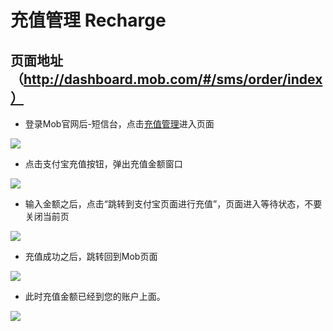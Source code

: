 # 充值管理 Recharge
## 页面地址（http://dashboard.mob.com/#/sms/order/index）
- 登录Mob官网后-短信台，点击[充值管理](http://dashboard.mob.com/#/sms/order/index)进入页面

![](http://wiki.mob.com/md/images/sms-recharge-1.png)

- 点击支付宝充值按钮，弹出充值金额窗口

![](http://wiki.mob.com/md/images/sms-recharge-2.png)

- 输入金额之后，点击“跳转到支付宝页面进行充值”，页面进入等待状态，不要关闭当前页

![](http://wiki.mob.com/md/images/sms-recharge-3.png)

- 充值成功之后，跳转回到Mob页面

![](http://wiki.mob.com/md/images/sms-recharge-4.png)

- 此时充值金额已经到您的账户上面。

![](http://wiki.mob.com/md/images/sms-recharge-5.png)
